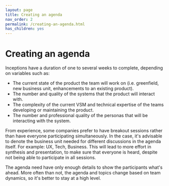 ```yaml
---
layout: page
title: Creating an agenda
nav_order: 2
permalink: /creating-an-agenda.html
has_children: yes
---
```


# Creating an agenda

Inceptions have a duration of one to several weeks to complete, depending on variables such as:
- The current state of the product the team will work on (i.e. greenfield, new business unit, enhancements to an existing product).
- The number and quality of the systems that the product will interact with.
- The complexity of the current VSM and technical expertise of the teams developing or maintaining the product.
- The number and professional quality of the personas that will be interacting with the system.

From experience, some companies prefer to have breakout sessions rather than have everyone participating simultaneously. In the case, it's advisable to denote the business unit needed for different discussions in the agenda itself. For example: UX, Tech, Business. This will lead to more effort in synthesis and presentation, to make sure that everyone is heard, despite not being able to participate in all sessions.

The agenda need have only enough details to show the participants what's ahead. More often than not, the agenda and topics change based on team dynamics, so it's better to stay at a high level.
